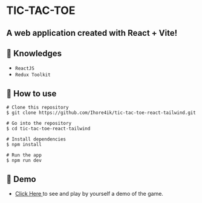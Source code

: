 # TIC-TAC-TOE

##  A web application created with React + Vite!

## :rocket: Knowledges
 - `ReactJS`
 - `Redux Toolkit`

## :book: How to use

```
# Clone this repository
$ git clone https://github.com/Ihore4ik/tic-tac-toe-react-tailwind.git

# Go into the repository
$ cd tic-tac-toe-react-tailwind

# Install dependencies
$ npm install

# Run the app
$ npm run dev
```
## :link: Demo
  - <a target="_blank" href="https://ihore4ik.github.io/tic-tac-toe-react-tailwind/"> Click Here </a> to see and play by yourself a demo of the game.
